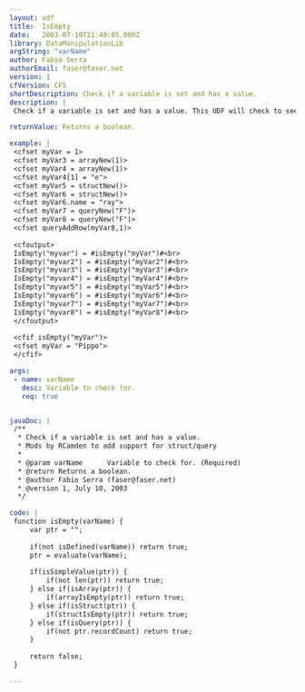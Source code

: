 ```yaml
---
layout: udf
title:  IsEmpty
date:   2003-07-10T21:49:05.000Z
library: DataManipulationLib
argString: "varName"
author: Fabio Serra
authorEmail: faser@faser.net
version: 1
cfVersion: CF5
shortDescription: Check if a variable is set and has a value.
description: |
 Check if a variable is set and has a value. This UDF will check to see if the variable is an array, structure, or query. If so, it will check to see if any data exists in the variable, and if not, will return true.

returnValue: Returns a boolean.

example: |
 <cfset myVar = 1>
 <cfset myVar3 = arrayNew(1)>
 <cfset myVar4 = arrayNew(1)>
 <cfset myVar4[1] = "e">
 <cfset myVar5 = structNew()>
 <cfset myVar6 = structNew()>
 <cfset myVar6.name = "ray">
 <cfset myVar7 = queryNew("F")>
 <cfset myVar8 = queryNew("F")>
 <cfset queryAddRow(myVar8,1)>
 
 <cfoutput>
 IsEmpty("myvar") = #isEmpty("myVar")#<br>
 IsEmpty("myvar2") = #isEmpty("myVar2")#<br>
 IsEmpty("myvar3") = #isEmpty("myVar3")#<br>
 IsEmpty("myvar4") = #isEmpty("myVar4")#<br>
 IsEmpty("myvar5") = #isEmpty("myVar5")#<br>
 IsEmpty("myvar6") = #isEmpty("myVar6")#<br>
 IsEmpty("myvar7") = #isEmpty("myVar7")#<br>
 IsEmpty("myvar8") = #isEmpty("myVar8")#<br>
 </cfoutput>
 
 <cfif isEmpty("myVar")>
 <cfset myVar = "Pippo">
 </cfif>

args:
 - name: varName
   desc: Variable to check for.
   req: true


javaDoc: |
 /**
  * Check if a variable is set and has a value.
  * Mods by RCamden to add support for struct/query
  * 
  * @param varName      Variable to check for. (Required)
  * @return Returns a boolean. 
  * @author Fabio Serra (faser@faser.net) 
  * @version 1, July 10, 2003 
  */

code: |
 function isEmpty(varName) {
     var ptr = "";
     
     if(not isDefined(varName)) return true;
     ptr = evaluate(varName);
     
     if(isSimpleValue(ptr)) {
         if(not len(ptr)) return true;
     } else if(isArray(ptr)) {
         if(arrayIsEmpty(ptr)) return true;
     } else if(isStruct(ptr)) {
         if(structIsEmpty(ptr)) return true;
     } else if(isQuery(ptr)) {
         if(not ptr.recordCount) return true;
     }
         
     return false;
 }

---
```



